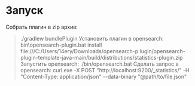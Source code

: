 # Запуск
Собрать плагин в zip архив:
> ./gradlew bundlePlugin
Установить плагин в opensearch:
> bin\opensearch-plugin.bat install file:///C:/Users/14ery/Downloads/opensearch-p
lugin/opensearch-plugin-template-java-main/build/distributions/statistics-plugin.zip
Запустить opensearch:
> ./bin/opensearch.bat
Сделать запрос в opensearch:
> curl.exe -X POST "http://localhost:9200/_statistics/<command>" -H "Content-Type: application/json" --data-binary "@path/to/file.json"
